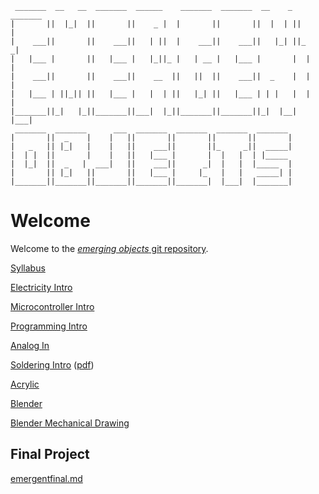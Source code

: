 ```
 _______  __   __  _______  ______    _______  _______  __    _  _______
|       ||  |_|  ||       ||    _ |  |       ||       ||  |  | ||       |
|    ___||       ||    ___||   | ||  |    ___||    ___||   |_| ||_     _|
|   |___ |       ||   |___ |   |_||_ |   | __ |   |___ |       |  |   |
|    ___||       ||    ___||    __  ||   ||  ||    ___||  _    |  |   |
|   |___ | ||_|| ||   |___ |   |  | ||   |_| ||   |___ | | |   |  |   |
|_______||_|   |_||_______||___|  |_||_______||_______||_|  |__|  |___|
 _______  _______      ___  _______  _______  _______  _______
|       ||  _    |    |   ||       ||       ||       ||       |
|   _   || |_|   |    |   ||    ___||       ||_     _||  _____|
|  | |  ||       |    |   ||   |___ |       |  |   |  | |_____
|  |_|  ||  _   |  ___|   ||    ___||      _|  |   |  |_____  |
|       || |_|   ||       ||   |___ |     |_   |   |   _____| |
|_______||_______||_______||_______||_______|  |___|  |_______|
```

# Welcome

Welcome to the [*emerging objects* git repository](https://github.com/arielchuri/emergentobjects).

[Syllabus](https://github.com/arielchuri/emergentobjects/blob/main/syllabus.md)

[Electricity Intro](electricity_intro/electricity_intro.md)

[Microcontroller Intro](/microcontroller_intro/microcontroller_intro.md)

[Programming Intro](programming_intro/programming_01.md)

[Analog In](analogin/analogin.md)

[Soldering Intro](arielchuri.github.io/emergentobjects/soldering/soldering.html) ([pdf](soldering/soldering.pdf))

[Acrylic](acrylic/acrylic.md)

[Blender](blender/blender.md)

[Blender Mechanical Drawing](blender/blender_mechanical.md)

## Final Project

[emergentfinal.md](finalproject/emergentfinal.md)



<!--
 _____                           _
|   __|_____ ___ ___ ___ ___ ___| |_
|   __|     | -_|  _| . | -_|   |  _|
|_____|_|_|_|___|_| |_  |___|_|_|_|
                    |___|
 _____ _     _         _
|     | |_  |_|___ ___| |_ ___
|  |  | . | | | -_|  _|  _|_ -|
|_____|___|_| |___|___|_| |___|
          |___|

 _____                                     _   
| ____|_ __ ___   ___ _ __ __ _  ___ _ __ | |_ 
|  _| | '_ ` _ \ / _ \ '__/ _` |/ _ \ '_ \| __|
| |___| | | | | |  __/ | | (_| |  __/ | | | |_ 
|_____|_| |_|_|_|\___|_| _\__, |\___|_| |_|\__|
 / _ \| |__ (_) ___  ___| |___/_               
| | | | '_ \| |/ _ \/ __| __/ __|              
| |_| | |_) | |  __/ (__| |_\__ \              
 \___/|_.__// |\___|\___|\__|___/              
          |__/                                 



-->
